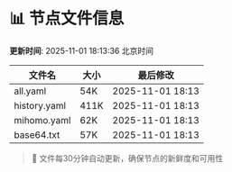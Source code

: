 # 📊 节点文件信息

**更新时间**: 2025-11-01 18:13:36 北京时间

| 文件名 | 大小 | 最后修改 |
|--------|------|----------|
| all.yaml | 54K | 2025-11-01 18:13 |
| history.yaml | 411K | 2025-11-01 18:13 |
| mihomo.yaml | 62K | 2025-11-01 18:13 |
| base64.txt | 57K | 2025-11-01 18:13 |

> 🔄 文件每30分钟自动更新，确保节点的新鲜度和可用性
